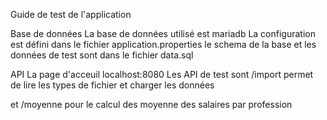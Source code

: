 Guide de test de l'application

Base de données 
La base de données utilisé est mariadb
La configuration est défini dans le fichier application.properties
le schema de la base et les données de test sont dans le fichier data.sql

API
La page d'acceuil localhost:8080
Les API de test sont /import permet de lire les types de fichier et charger les données

et /moyenne pour le calcul des moyenne des salaires par profession
